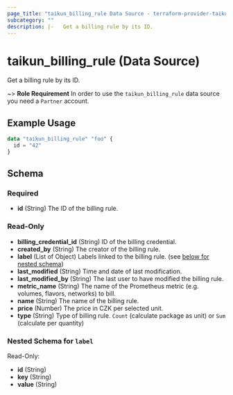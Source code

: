```yaml
---
page_title: "taikun_billing_rule Data Source - terraform-provider-taikun"
subcategory: ""
description: |-   Get a billing rule by its ID.
---
```


# taikun_billing_rule (Data Source)

Get a billing rule by its ID.

~> **Role Requirement** In order to use the `taikun_billing_rule` data source you need a `Partner` account.

## Example Usage

```terraform
data "taikun_billing_rule" "foo" {
  id = "42"
}
```

<!-- schema generated by tfplugindocs -->
## Schema

### Required

- **id** (String) The ID of the billing rule.

### Read-Only

- **billing_credential_id** (String) ID of the billing credential.
- **created_by** (String) The creator of the billing rule.
- **label** (List of Object) Labels linked to the billing rule. (see [below for nested schema](#nestedatt--label))
- **last_modified** (String) Time and date of last modification.
- **last_modified_by** (String) The last user to have modified the billing rule.
- **metric_name** (String) The name of the Prometheus metric (e.g. volumes, flavors, networks) to bill.
- **name** (String) The name of the billing rule.
- **price** (Number) The price in CZK per selected unit.
- **type** (String) Type of billing rule. `Count` (calculate package as unit) or `Sum` (calculate per quantity)

<a id="nestedatt--label"></a>
### Nested Schema for `label`

Read-Only:

- **id** (String)
- **key** (String)
- **value** (String)


